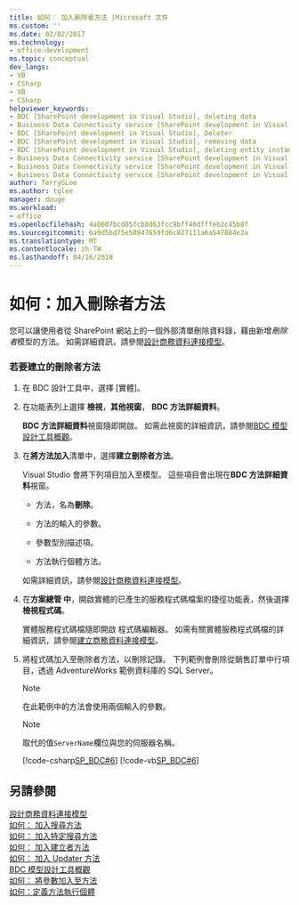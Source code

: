 ```yaml
---
title: 如何： 加入刪除者方法 |Microsoft 文件
ms.custom: ''
ms.date: 02/02/2017
ms.technology:
- office-development
ms.topic: conceptual
dev_langs:
- VB
- CSharp
- VB
- CSharp
helpviewer_keywords:
- BDC [SharePoint development in Visual Studio], deleting data
- Business Data Connectivity service [SharePoint development in Visual Studio], Deleter
- BDC [SharePoint development in Visual Studio], Deleter
- BDC [SharePoint development in Visual Studio], removing data
- BDC [SharePoint development in Visual Studio], deleting entity instances
- Business Data Connectivity service [SharePoint development in Visual Studio], deleting entity instances
- Business Data Connectivity service [SharePoint development in Visual Studio], deleting data
- Business Data Connectivity service [SharePoint development in Visual Studio], removing data
author: TerryGLee
ms.author: tglee
manager: douge
ms.workload:
- office
ms.openlocfilehash: 4a0607bcd05fcb0d63fcc9bff40dfffeb2c45b8f
ms.sourcegitcommit: 6a9d5bd75e50947659fd6c837111a6a547884e2a
ms.translationtype: MT
ms.contentlocale: zh-TW
ms.lasthandoff: 04/16/2018
---
```

# <a name="how-to-add-a-deleter-method"></a>如何：加入刪除者方法
  您可以讓使用者從 SharePoint 網站上的一個外部清單刪除資料錄，藉由新增*刪除者*模型的方法。 如需詳細資訊，請參閱[設計商務資料連接模型](../sharepoint/designing-a-business-data-connectivity-model.md)。  
  
### <a name="to-create-a-deleter-method"></a>若要建立的刪除者方法  
  
1.  在 BDC 設計工具中，選擇 [實體]。  
  
2.  在功能表列上選擇 **檢視**，**其他視窗**， **BDC 方法詳細資料**。  
  
     **BDC 方法詳細資料**視窗隨即開啟。 如需此視窗的詳細資訊，請參閱[BDC 模型設計工具概觀](../sharepoint/bdc-model-design-tools-overview.md)。  
  
3.  在**將方法加入**清單中，選擇**建立刪除者方法**。  
  
     Visual Studio 會將下列項目加入至模型。 這些項目會出現在**BDC 方法詳細資料**視窗。  
  
    -   方法，名為**刪除**。  
  
    -   方法的輸入的參數。  
  
    -   參數型別描述項。  
  
    -   方法執行個體方法。  
  
     如需詳細資訊，請參閱[設計商務資料連接模型](../sharepoint/designing-a-business-data-connectivity-model.md)。  
  
4.  在**方案總管 中**，開啟實體的已產生的服務程式碼檔案的捷徑功能表，然後選擇**檢視程式碼**。  
  
     實體服務程式碼檔隨即開啟 程式碼編輯器。 如需有關實體服務程式碼檔的詳細資訊，請參閱[建立商務資料連接模型](../sharepoint/creating-a-business-data-connectivity-model.md)。  
  
5.  將程式碼加入至刪除者方法，以刪除記錄。 下列範例會刪除從銷售訂單中行項目，透過 AdventureWorks 範例資料庫的 SQL Server。  
  
    > [!NOTE]  
    >  在此範例中的方法會使用兩個輸入的參數。  
  
    > [!NOTE]  
    >  取代的值`ServerName`欄位與您的伺服器名稱。  
  
     [!code-csharp[SP_BDC#6](../sharepoint/codesnippet/CSharp/SP_BDC/bdcmodel1/salesorderdetailservice.cs#6)]
     [!code-vb[SP_BDC#6](../sharepoint/codesnippet/VisualBasic/sp_bdc/bdcmodel1/salesorderdetailservice.vb#6)]  
  
## <a name="see-also"></a>另請參閱  
 [設計商務資料連接模型](../sharepoint/designing-a-business-data-connectivity-model.md)   
 [如何： 加入搜尋方法](../sharepoint/how-to-add-a-finder-method.md)   
 [如何： 加入特定搜尋方法](../sharepoint/how-to-add-a-specific-finder-method.md)   
 [如何： 加入建立者方法](../sharepoint/how-to-add-a-creator-method.md)   
 [如何： 加入 Updater 方法](../sharepoint/how-to-add-an-updater-method.md)   
 [BDC 模型設計工具概觀](../sharepoint/bdc-model-design-tools-overview.md)   
 [如何： 將參數加入至方法](../sharepoint/how-to-add-a-parameter-to-a-method.md)   
 [如何：定義方法執行個體](../sharepoint/how-to-define-a-method-instance.md)  
  
  